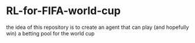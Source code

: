 # RL-for-FIFA-world-cup
the idea of this repository is to create an agent that can play (and hopefully win) a betting pool for the world cup 
